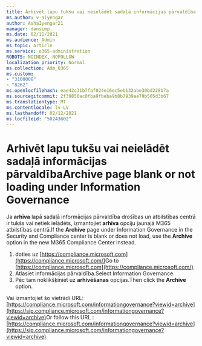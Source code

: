 ```yaml
---
title: Arhivēt lapu tukšu vai neielādēt sadaļā informācijas pārvaldība
ms.author: v-aiyengar
author: AshaIyengar21
manager: dansimp
ms.date: 02/11/2021
ms.audience: Admin
ms.topic: article
ms.service: o365-administration
ROBOTS: NOINDEX, NOFOLLOW
localization_priority: Normal
ms.collection: Adm_O365
ms.custom:
- "3100008"
- "8262"
ms.openlocfilehash: eae42c31b7faf024e16ec5eb132abe30bd228b7a
ms.sourcegitcommit: 2f39850ac0fba9fbeba9b8b7939ae79b505d3b67
ms.translationtype: MT
ms.contentlocale: lv-LV
ms.lasthandoff: 02/12/2021
ms.locfileid: "50243602"
---
```

# <a name="archive-page-blank-or-not-loading-under-information-governance"></a><span data-ttu-id="0bbb7-102">Arhivēt lapu tukšu vai neielādēt sadaļā informācijas pārvaldība</span><span class="sxs-lookup"><span data-stu-id="0bbb7-102">Archive page blank or not loading under Information Governance</span></span>

<span data-ttu-id="0bbb7-103">Ja **arhīva** lapā sadaļā informācijas pārvaldība drošības un atbilstības centrā ir tukšs vai netiek ielādēts, izmantojiet **arhīva** opciju jaunajā M365 atbilstības centrā.</span><span class="sxs-lookup"><span data-stu-id="0bbb7-103">If the **Archive** page under Information Governance in the Security and Compliance center is blank or does not load, use the **Archive** option in the new M365 Compliance Center instead.</span></span>

1. <span data-ttu-id="0bbb7-104">doties uz [https://compliance.microsoft.com](https://compliance.microsoft.com/)</span><span class="sxs-lookup"><span data-stu-id="0bbb7-104">Go to [https://compliance.microsoft.com](https://compliance.microsoft.com/)</span></span>
1. <span data-ttu-id="0bbb7-105">Atlasiet informācijas pārvaldība.</span><span class="sxs-lookup"><span data-stu-id="0bbb7-105">Select Information Governance.</span></span>
1. <span data-ttu-id="0bbb7-106">Pēc tam noklikšķiniet uz **arhivēšanas** opcijas.</span><span class="sxs-lookup"><span data-stu-id="0bbb7-106">Then click the **Archive** option.</span></span>

<span data-ttu-id="0bbb7-107">Vai izmantojiet šo vietrādi URL: [https://compliance.microsoft.com/informationgovernance?viewid=archive](https://sip.compliance.microsoft.com/informationgovernance?viewid=archive)</span><span class="sxs-lookup"><span data-stu-id="0bbb7-107">Or follow this URL : [https://compliance.microsoft.com/informationgovernance?viewid=archive](https://sip.compliance.microsoft.com/informationgovernance?viewid=archive)</span></span>